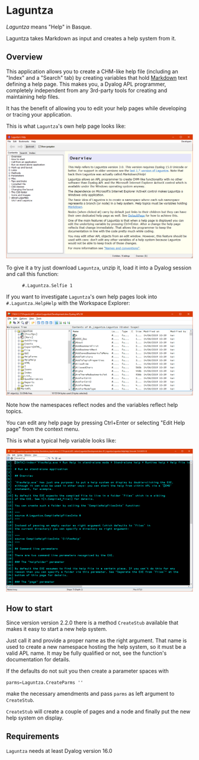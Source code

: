# Laguntza

_Laguntza_ means "Help" in Basque. 

Laguntza takes Markdown as input and creates a help system from it.

## Overview 

This application allows you to create a CHM-like help file (including an "Index" and a "Search" tab) by creating variables that hold [Markdown](https://daringfireball.net/projects/markdown/) text defining a help page. This makes you, a Dyalog APL programmer, completely independent from any 3rd-party tools for creating and maintaining help files. 

It has the benefit of allowing you to edit your help pages while developing or tracing your application.

This is what `Laguntza`'s own help page looks like:

![](Laguntza_01.png)

To give it a try just download `Laguntza`, unzip it, load it into a Dyalog session and call this function:

```
      #.Laguntza.Selfie 1
```

If you want to investigate `Laguntza`'s own help pages look into `#.Laguntza.HelpHelp` with the Workspace Explorer:

![](Laguntza_02.png)

Note how the namespaces reflect nodes and the variables reflect help topics.

You can edit any help page by pressing Ctrl+Enter or selecting "Edit Help page" from the context menu.

This is what a typical help variable looks like:

![](Laguntza_03.png)

## How to start 

Since version version 2.2.0 there is a method `CreateStub` available that makes it easy to start a new help system. 

Just call it and provide a proper name as the right argument. That name is used to create a new namespace hosting the help system, so it must be a valid APL name. It may be fully qualified or not, see the function's documentation for details.

If the defaults do not suit you then create a parameter spaces with  

```
parms←Laguntza.CreateParms ''
```

make the necessary amendments and pass `parms` as left argument to `CreateStub`.

`CreateStub` will create a couple of pages and a node and finally put the new help system on display.

## Requirements 

`Laguntza` needs at least Dyalog version 16.0
